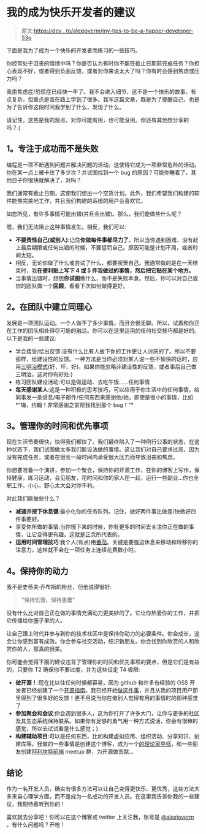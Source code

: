 # 我的成为快乐开发者的建议

> 原文:[https://dev . to/alexjoverm/my-tips-to-be-a-happer-developer-53o](https://dev.to/alexjoverm/my-tips-to-be-a-happier-developer-53o)

下面是我为了成为一个快乐的开发者而练习的一些技巧。

你经常处于沮丧的情绪中吗？你是否认为有时你不能在截止日期前完成任务？你担心表现不好，或者得到负面反馈，或者对你来说太大了吗？你有时会感到焦虑或压力吗？

我患焦虑症/恐慌症已经快一年了。我不会进入细节，这不是一个快乐的故事，有点复杂，但重点是我在路上学到了很多。我写这篇文章，既是为了提醒自己，也是为了告诉你这段时间我学到了什么，发现了什么。

请记住，这些是我的观点，对你可能有用，也可能没用。你还有其他想分享的吗？:)

## 1。专注于成功而不是失败

编程是一项不断遇到问题并解决问题的活动。这使得它成为一项非常危险的活动。你在某一点上被卡住了多少次？并试图找到一个 bug 的原因？可能你睡着了，其他日子你很快就解决了，对吗？

我们通常有截止日期，这使我们想出一个交货计划。此外，我们希望我们构建的软件能够完美地工作，并且我们构建的系统的用户会喜欢它。

如您所见，有许多事情可能出错(并且会出错)。那么，我们能做些什么呢？

嗯，我们无法阻止这种事情发生。相反，我们可以:

*   **不要责怪自己(或别人)**:记住**你做每件事都尽力了**，所以当你遇到困难、没有赶上最后期限或任何出错的时候，不要惩罚自己。原因可能是计划不周，或者时间太短。
*   相反，无论你做了什么或尝试了什么，都要祝贺自己。我通常做的是在一天结束时，我**在便利贴上写下 4 或 5 件我做过的事情，然后把它贴在某个地方。**
*   当事情出错时，想想**你试图**做什么，而不是失败本身。然后，你可以对自己或你的团队做一个**回顾**，看看下次如何做得更好。

## 2。在团队中建立同理心

发展是一项团队运动。一个人做不了多少事情，而且会很无聊。所以，试着和你正在工作的团队相处得尽可能的融洽。你可以在这里运用的任何社交技巧都是好的。以下是我的一些建议:

*   学会接受/给出反馈:没有什么比有人放下你的工作更让人讨厌的了。所以不要那样，给建设性的反馈。一种方法是当你必须对某人说一些不愉快的话时，应用[三明治模式](http://www.rightattitudes.com/2008/02/20/sandwich-feedback-technique/)(好、坏、好)。如果你能忽略非建设性的反馈，或者事后自己做三明治，这对你有好处:)
*   练习团队建设活动:可以是做运动、去吃午饭……任何事情
*   **每天感谢某人**:这是一种积极的思考技巧，可以应用于你生活中的任何事情。给同事发一条信息/电子邮件/任何东西来感谢他/她，即使是很小的事情，比如*“嗨，约翰！非常感谢之前帮我找到那个 bug！”*

## 3。管理你的时间和优先事项

现在生活节奏很快，快得我们都快了。我们最终陷入了一种例行公事的状态，在这种状态下，我们试图做太多我们能设法做的事情。这让我们对自己要求过高，因为没有完成任务，或者在很长一段时间内承受很大压力而导致沮丧和焦虑。

你想要准备一个演讲，参加一个聚会，保持你的开源工作，在你的博客上写作，保持健康，练习运动，会见朋友，花时间和你的家人在一起，运行一些副业…你也全职工作。小心，野心太大会对你不利。

对此我们能做些什么？

*   **减速并按下休息键**:最小化你的任务队列。记住，做好两件事比做差/快做好四件事要好。
*   享受你所做的事情:当你慢下来的时候，你有更多的时间去关注你正在做的事情，让它变得更有趣。这就是正念所代表的。
*   **运用时间管理技巧**:我个人(有点)用[番茄](http://lifehacker.com/productivity-101-a-primer-to-the-pomodoro-technique-1598992730)。关键是要强迫休息来移动和转移你的注意力，这样就不会在一项任务上连续花费数小时。

## 4。保持你的动力

我不是史蒂夫·乔布斯的粉丝，但他说得很好:

> “保持饥饿，保持愚蠢”

没有什么比对自己正在做的事情充满动力更美妙的了。它让你热爱你的工作，并把它传播给你圈子里的人。

让自己跟上时代并参与到你的技术社区中是保持你动力的必要条件。你会成长，这会让你感到富有成效。你会参与社交活动，结识新朋友。你会找到你欣赏的人和欣赏你的人，那真的很美。

你可能会觉得下面的建议违背了管理你的时间和优先事项的要点，但是它们是有益的，只要你 T2 确保你不要过度，并为这些设定 T4 极限:

*   **做开源！**:现在比以往任何时候都容易，因为 github 和许多有经验的 OSS 开发者已经创建了一个[开源指南](https://opensource.guide/)。我已经开始[做这件事](https://github.com/alexjoverm)，并且从我的项目用户那里得到了很多好的反馈！更不用说当你在做别人觉得有用的事情时的那种感觉了
*   **参加聚会和会议**:你会遇到很多人，这为你打开了许多大门，让你与更多的社区及其生态系统保持联系。如果你有足够的勇气用一种方式说话，你会有很棒的感觉，所以去试试看是什么感觉；).
*   **构建辅助项目**:可以是任何东西，比如构建虚拟应用、组织活动、分享知识、创建库等。我做的一些事情是创建这个博客，成为一个[的理论家导师](https://egghead.io/instructors/alex-jover-morales)，和一些朋友创建[阿利坎特前端](https://www.meetup.com/es-ES/Alicante-Frontend/) meetup 群，为开源做贡献…

## 结论

作为一名开发人员，确实有很多方法可以让自己变得更快乐、更优秀，这些方法大多来自心理学方面，而不是成为一名成功的开发人员。在这里我告诉你我的一些建议，我期待着听到你的！

喜欢就去分享吧！你可以在这个博客或 twitter 上关注我，账号是 [@alexjoverm](https://twitter.com/alexjoverm) 。有什么问题吗？开枪！